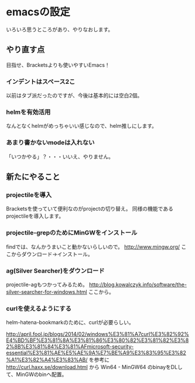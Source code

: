 emacsの設定
=============

いろいろ思うところがあり、やりなおします。

やり直す点
------------

目指せ、Bracketsよりも使いやすいEmacs！

### インデントはスペース2こ

以前はタブ派だったのですが、今後は基本的には空白2個。

### helmを有効活用

なんとなくhelmがめっちゃいい感じなので、helm推しにします。

### あまり書かないmodeは入れない

「いつかやる」？・・・いいえ、やりません。

新たにやること
------------

### projectileを導入

Bracketsを使っていて便利なのがprojectの切り替え。
同様の機能であるprojectileを導入します。

### projectile-grepのためにMinGWをインストール

findでは、なんかうまいこと動かないらしいので。
http://www.mingw.org/ ここからダウンロード→インストール。

### ag(Silver Searcher)をダウンロード

projectile-agもつかってみるため。
http://blog.kowalczyk.info/software/the-silver-searcher-for-windows.html ここから。

### curlを使えるようにする

helm-hatena-bookmarkのために、curlが必要らしい。

http://april.fool.jp/blogs/2014/02/windows%E3%81%A7curl%E3%82%92%E4%BD%BF%E3%81%8A%E3%81%86%E3%80%82%E3%81%82%E3%82%8B%E3%81%84%E3%81%AFmicrosoft-security-essential%E3%81%AE%E5%AE%9A%E7%BE%A9%E3%83%95%E3%82%A1%E3%82%A4%E3%83%AB/ を参考に
http://curl.haxx.se/download.html から Win64 - MinGW64 のbinayをDLして、MinGWのbinへ配置。

